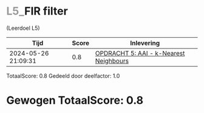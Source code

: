 #  <font color="#999999">L5_</font>FIR filter                                                                                                                             
(Leerdoel L5)

|Tijd|Score|Inlevering|
|---|---|---|
|2024-05-26 21:09:31 |0.8|<a href="https://canvas.hu.nl//courses/39753/assignments/284176/submissions/86853">OPDRACHT 5: AAI - k-Nearest Neighbours</a>|

TotaalScore: 0.8
Gedeeld door deelfactor: 1.0
# Gewogen TotaalScore: 0.8
